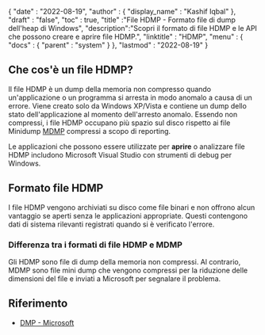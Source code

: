 {
  "date" : "2022-08-19",
  "author" : {
    "display_name" : "Kashif Iqbal"
},
  "draft" : "false",
  "toc" : true,
  "title" :"File HDMP - Formato file di dump dell'heap di Windows",
  "description":"Scopri il formato di file HDMP e le API che possono creare e aprire file HDMP.",
  "linktitle" : "HDMP",
  "menu" : {
    "docs" : {
      "parent" : "system"
}
},
  "lastmod" : "2022-08-19"
}

## Che cos'è un file HDMP?

Il file HDMP è un dump della memoria non compresso quando un'applicazione o un programma si arresta in modo anomalo a causa di un errore. Viene creato solo da Windows XP/Vista e contiene un dump dello stato dell'applicazione al momento dell'arresto anomalo. Essendo non compressi, i file HDMP occupano più spazio sul disco rispetto ai file Minidump [MDMP](/it/system/mdmp/) compressi a scopo di reporting.

Le applicazioni che possono essere utilizzate per **aprire** o analizzare file HDMP includono Microsoft Visual Studio con strumenti di debug per Windows.

## Formato file HDMP

I file HDMP vengono archiviati su disco come file binari e non offrono alcun vantaggio se aperti senza le applicazioni appropriate. Questi contengono dati di sistema rilevanti registrati quando si è verificato l'errore.

### Differenza tra i formati di file HDMP e MDMP

Gli HDMP sono file di dump della memoria non compressi. Al contrario, MDMP sono file mini dump che vengono compressi per la riduzione delle dimensioni del file e inviati a Microsoft per segnalare il problema.

## Riferimento ##

* [DMP - Microsoft](https://learn.microsoft.com/en-us/troubleshoot/windows-client/performance/read-small-memory-dump-file)

